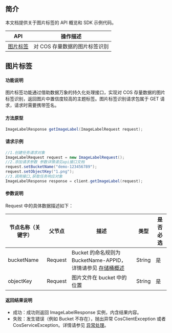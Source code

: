 ## 简介

本文档提供关于图片标签的 API 概览和 SDK 示例代码。

| API           | 操作描述                 |
| ------------- |  ---------------------- |
| [图片标签](https://cloud.tencent.com/document/product/460/39082) |  对 COS 存量数据的图片标签识别 |

## 图片标签

#### 功能说明

图片标签功能通过借助数据万象的持久化处理接口，实现对 COS 存量数据的图片标签识别，返回图片中置信度较高的主题标签。图片标签识别请求包属于 GET 请求，请求时需要携带签名。

#### 方法原型

```java
ImageLabelResponse getImageLabel(ImageLabelRequest request);
```


#### 请求示例

```java
//1.创建任务请求对象
ImageLabelRequest request = new ImageLabelRequest();
//2.添加请求参数 参数详情请见api接口文档
request.setBucketName("demo-123456789");
request.setObjectKey("1.png");
//3.调用接口,获取任务响应对象
ImageLabelResponse response = client.getImageLabel(request);
```


#### 参数说明

Request 中的具体数据描述如下：

| 节点名称（关键字） | 父节点  | 描述                                                     | 类型      | 是否必选 |
| ------------------ | ------- | -------------------------------------------------------- | --------- | ---- |
| bucketName | Request |Bucket 的命名规则为 BucketName-APPID，详情请参见 [存储桶概述](https://cloud.tencent.com/document/product/436/13312) | String |是|
| objectKey | Request | 图片文件在 bucket 中的位置 | String    | 是   |

#### 返回结果说明

- 成功：成功则返回 ImageLabelResponse 实例，内含结果内容。
- 失败：发生错误（例如 Bucket 不存在），抛出异常 CosClientException 或者 CosServiceException。详情请参见 [异常处理](https://cloud.tencent.com/document/product/436/35218)。

